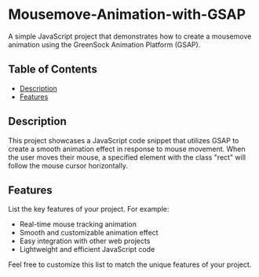 # Mousemove-Animation-with-GSAP

A simple JavaScript project that demonstrates how to create a mousemove animation using the GreenSock Animation Platform (GSAP).

## Table of Contents
- [Description](#description)
- [Features](#features)

## Description

This project showcases a JavaScript code snippet that utilizes GSAP to create a smooth animation effect in response to mouse movement. When the user moves their mouse, a specified element with the class "rect" will follow the mouse cursor horizontally.

## Features

List the key features of your project. For example:

- Real-time mouse tracking animation
- Smooth and customizable animation effect
- Easy integration with other web projects
- Lightweight and efficient JavaScript code

Feel free to customize this list to match the unique features of your project.
